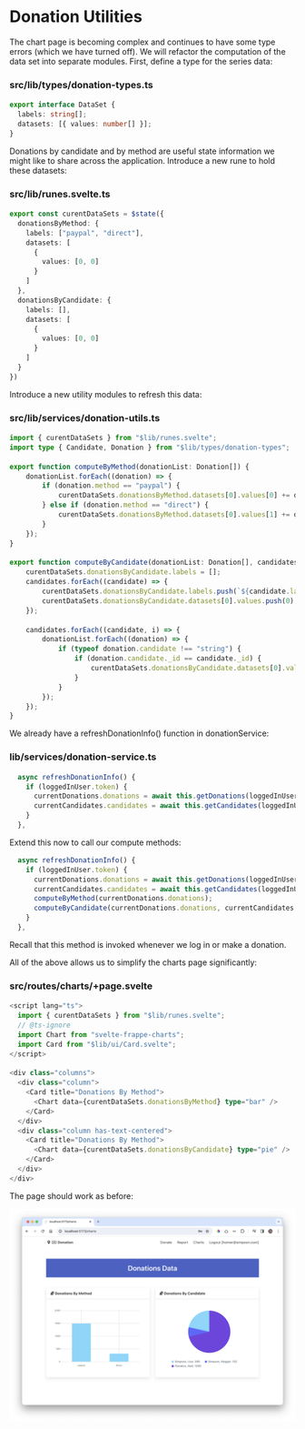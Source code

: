 # Donation Utilities

The chart page is becoming complex and continues to have some type errors (which we have turned off). We will refactor the computation of the data set into separate modules. First, define a type for the series data:

### src/lib/types/donation-types.ts

~~~typescript
export interface DataSet {
  labels: string[];
  datasets: [{ values: number[] }];
}
~~~

Donations by candidate and by method are useful state information we might like to share across the application. Introduce a new rune to hold these datasets:

### src/lib/runes.svelte.ts

~~~typescript
export const curentDataSets = $state({
  donationsByMethod: {
    labels: ["paypal", "direct"],
    datasets: [
      {
        values: [0, 0]
      }
    ]
  },
  donationsByCandidate: {
    labels: [],
    datasets: [
      {
        values: [0, 0]
      }
    ]
  }
})
~~~

Introduce a new utility modules to refresh this data:

### src/lib/services/donation-utils.ts

~~~typescript
import { curentDataSets } from "$lib/runes.svelte";
import type { Candidate, Donation } from "$lib/types/donation-types";

export function computeByMethod(donationList: Donation[]) {
    donationList.forEach((donation) => {
        if (donation.method == "paypal") {
            curentDataSets.donationsByMethod.datasets[0].values[0] += donation.amount;
        } else if (donation.method == "direct") {
            curentDataSets.donationsByMethod.datasets[0].values[1] += donation.amount;
        }
    });
}

export function computeByCandidate(donationList: Donation[], candidates: Candidate[]) {
    curentDataSets.donationsByCandidate.labels = [];
    candidates.forEach((candidate) => {
        curentDataSets.donationsByCandidate.labels.push(`${candidate.lastName}, ${candidate.firstName}`);
        curentDataSets.donationsByCandidate.datasets[0].values.push(0);
    });

    candidates.forEach((candidate, i) => {
        donationList.forEach((donation) => {
            if (typeof donation.candidate !== "string") {
                if (donation.candidate._id == candidate._id) {
                    curentDataSets.donationsByCandidate.datasets[0].values[i] += donation.amount;
                }
            }
        });
    });
}
~~~

We already have a refreshDonationInfo() function in donationService:

### lib/services/donation-service.ts

~~~typescript
  async refreshDonationInfo() {
    if (loggedInUser.token) {
      currentDonations.donations = await this.getDonations(loggedInUser.token);
      currentCandidates.candidates = await this.getCandidates(loggedInUser.token);
    }
  },
~~~

Extend this now to call our compute methods:

~~~typescript
  async refreshDonationInfo() {
    if (loggedInUser.token) {
      currentDonations.donations = await this.getDonations(loggedInUser.token);
      currentCandidates.candidates = await this.getCandidates(loggedInUser.token);
      computeByMethod(currentDonations.donations);
      computeByCandidate(currentDonations.donations, currentCandidates.candidates)
    }
  },
~~~

Recall that this method is invoked whenever we log in or make a donation.

All of the above allows us to simplify the charts page significantly:

### src/routes/charts/+page.svelte

~~~typescript
<script lang="ts">
  import { curentDataSets } from "$lib/runes.svelte";
  // @ts-ignore
  import Chart from "svelte-frappe-charts";
  import Card from "$lib/ui/Card.svelte";
</script>

<div class="columns">
  <div class="column">
    <Card title="Donations By Method">
      <Chart data={curentDataSets.donationsByMethod} type="bar" />
    </Card>
  </div>
  <div class="column has-text-centered">
    <Card title="Donations By Method">
      <Chart data={curentDataSets.donationsByCandidate} type="pie" />
    </Card>
  </div>
</div>
~~~

The page should work as before:

![](img/30.png)
